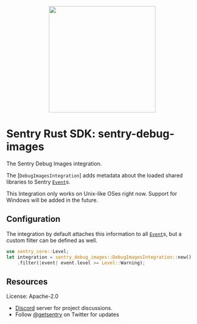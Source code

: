 <p align="center">
    <a href="https://sentry.io" target="_blank" align="center">
        <img src="https://sentry-brand.storage.googleapis.com/sentry-logo-black.png" width="280">
    </a>
</p>

# Sentry Rust SDK: sentry-debug-images

The Sentry Debug Images integration.

The [`DebugImagesIntegration`] adds metadata about the loaded shared
libraries to Sentry [`Event`]s.

This Integration only works on Unix-like OSes right now. Support for Windows
will be added in the future.

## Configuration

The integration by default attaches this information to all [`Event`]s, but
a custom filter can be defined as well.

```rust
use sentry_core::Level;
let integration = sentry_debug_images::DebugImagesIntegration::new()
    .filter(|event| event.level >= Level::Warning);
```

[`Event`]: https://docs.rs/sentry-debug-images/0.24.0/sentry_debug-images/sentry_core::protocol::Event

## Resources

License: Apache-2.0

- [Discord](https://discord.gg/ez5KZN7) server for project discussions.
- Follow [@getsentry](https://twitter.com/getsentry) on Twitter for updates
